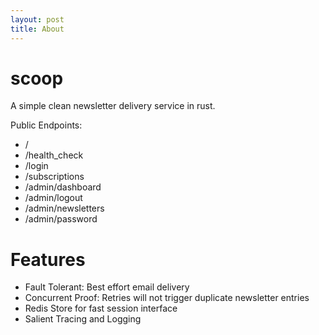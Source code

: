 ```yaml
---
layout: post
title: About
---
```


# scoop

A simple clean newsletter delivery service in rust.

Public Endpoints:

- /
- /health_check
- /login
- /subscriptions
- /admin/dashboard
- /admin/logout
- /admin/newsletters
- /admin/password

# Features

- Fault Tolerant: Best effort email delivery
- Concurrent Proof: Retries will not trigger duplicate newsletter entries
- Redis Store for fast session interface
- Salient Tracing and Logging 
